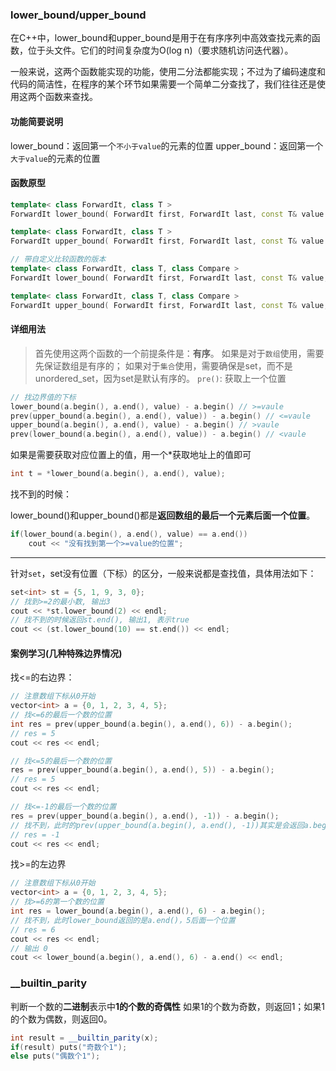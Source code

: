 ### lower_bound/upper_bound
在C++中，lower_bound和upper_bound是用于在有序序列中高效查找元素的函数，位于头文件。它们的时间复杂度为O(log n)（要求随机访问迭代器）。

一般来说，这两个函数能实现的功能，使用二分法都能实现；不过为了编码速度和代码的简洁性，在程序的某个环节如果需要一个简单二分查找了，我们往往还是使用这两个函数来查找。

#### 功能简要说明
lower_bound：返回第一个`不小于value`的元素的位置
upper_bound：返回第一个`大于value`的元素的位置

#### 函数原型
```cpp
template< class ForwardIt, class T >
ForwardIt lower_bound( ForwardIt first, ForwardIt last, const T& value );

template< class ForwardIt, class T >
ForwardIt upper_bound( ForwardIt first, ForwardIt last, const T& value );

// 带自定义比较函数的版本
template< class ForwardIt, class T, class Compare >
ForwardIt lower_bound( ForwardIt first, ForwardIt last, const T& value, Compare comp );

template< class ForwardIt, class T, class Compare >
ForwardIt upper_bound( ForwardIt first, ForwardIt last, const T& value, Compare comp );
```

#### 详细用法
> 首先使用这两个函数的一个前提条件是：**有序**。
> 如果是对于`数组`使用，需要先保证数组是有序的；
> 如果对于`集合`使用，需要确保是set，而不是unordered_set，因为set是默认有序的。
`pre()`: 获取上一个位置
```cpp
// 找边界值的下标
lower_bound(a.begin(), a.end(), value) - a.begin() // >=vaule
prev(upper_bound(a.begin(), a.end(), value)) - a.begin() // <=vaule
upper_bound(a.begin(), a.end(), value) - a.begin() // >vaule
prev(lower_bound(a.begin(), a.end(), value)) - a.begin() // <vaule
```
如果是需要获取对应位置上的值，用一个*获取地址上的值即可
```cpp
int t = *lower_bound(a.begin(), a.end(), value);
```

找不到的时候：

lower_bound()和upper_bound()都是**返回数组的最后一个元素后面一个位置**。
```CPP
if(lower_bound(a.begin(), a.end(), value) == a.end())
    cout << "没有找到第一个>=value的位置";
```

---

针对`set`，set没有位置（下标）的区分，一般来说都是查找值，具体用法如下：
```cpp
set<int> st = {5, 1, 9, 3, 0};
// 找到>=2的最小数, 输出3
cout << *st.lower_bound(2) << endl;
// 找不到的时候返回st.end(), 输出1, 表示true
cout << (st.lower_bound(10) == st.end()) << endl;
```
#### 案例学习(几种特殊边界情况)
找<=的右边界：
```cpp
// 注意数组下标从0开始
vector<int> a = {0, 1, 2, 3, 4, 5};
// 找<=6的最后一个数的位置
int res = prev(upper_bound(a.begin(), a.end(), 6)) - a.begin();
// res = 5
cout << res << endl;

// 找<=5的最后一个数的位置
res = prev(upper_bound(a.begin(), a.end(), 5)) - a.begin();
// res = 5
cout << res << endl;

// 找<=-1的最后一个数的位置
res = prev(upper_bound(a.begin(), a.end(), -1)) - a.begin();
// 找不到，此时的prev(upper_bound(a.begin(), a.end(), -1))其实是会返回a.begin()的前一个位置
// res = -1
cout << res << endl;
```
找>=的左边界
```cpp
// 注意数组下标从0开始
vector<int> a = {0, 1, 2, 3, 4, 5};
// 找>=6的第一个数的位置
int res = lower_bound(a.begin(), a.end(), 6) - a.begin();
// 找不到，此时lower_bound返回的是a.end()，5后面一个位置
// res = 6
cout << res << endl;
// 输出 0
cout << lower_bound(a.begin(), a.end(), 6) - a.end() << endl;
```

### ‌__builtin_parity
判断一个数的**二进制**表示中**1的个数的奇偶性**
如果1的个数为奇数，则返回1；如果1的个数为偶数，则返回0。
```cpp
int result = __builtin_parity(x);
if(result) puts("奇数个1");
else puts("偶数个1");
```